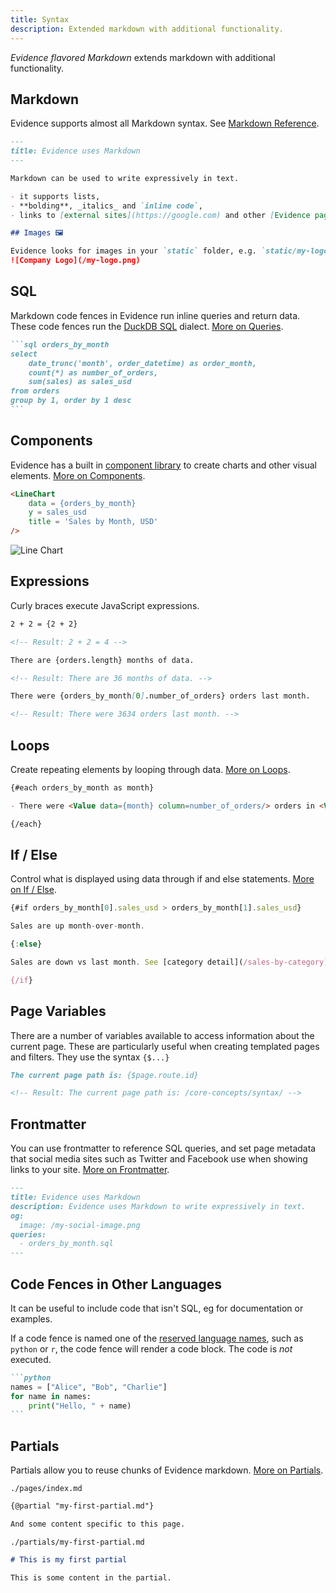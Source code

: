 ```yaml
---
title: Syntax
description: Extended markdown with additional functionality.
---
```


_Evidence flavored Markdown_ extends markdown with additional functionality.

## Markdown

Evidence supports almost all Markdown syntax. See [Markdown Reference](/markdown).

```markdown
---
title: Evidence uses Markdown
---

Markdown can be used to write expressively in text.

- it supports lists,
- **bolding**, _italics_ and `inline code`,
- links to [external sites](https://google.com) and other [Evidence pages](/another/page)

## Images 🖼️

Evidence looks for images in your `static` folder, e.g. `static/my-logo.png`.
![Company Logo](/my-logo.png)
```

## SQL

Markdown code fences in Evidence run inline queries and return data. These code fences run the [DuckDB SQL](https://duckdb.org/docs/sql/introduction) dialect. [More on Queries](/core-concepts/queries).

````markdown
```sql orders_by_month
select
    date_trunc('month', order_datetime) as order_month,
    count(*) as number_of_orders,
    sum(sales) as sales_usd
from orders
group by 1, order by 1 desc
```
````

## Components

Evidence has a built in [component library](/components/all-components) to create charts and other visual elements. [More on Components](/core-concepts/components).

```markdown
<LineChart 
    data = {orders_by_month}    
    y = sales_usd 
    title = 'Sales by Month, USD' 
/>
```

![Line Chart](/img/syntax-line-chart.png)

## Expressions

Curly braces execute JavaScript expressions.

```markdown
2 + 2 = {2 + 2}

<!-- Result: 2 + 2 = 4 -->

There are {orders.length} months of data.

<!-- Result: There are 36 months of data. -->

There were {orders_by_month[0].number_of_orders} orders last month.

<!-- Result: There were 3634 orders last month. -->
```

## Loops

Create repeating elements by looping through data. [More on Loops](/core-concepts/loops).

```markdown
{#each orders_by_month as month}

- There were <Value data={month} column=number_of_orders/> orders in <Value data={month} />.

{/each}
```

## If / Else

Control what is displayed using data through if and else statements. [More on If / Else](/core-concepts/if-else).

```js
{#if orders_by_month[0].sales_usd > orders_by_month[1].sales_usd}

Sales are up month-over-month.

{:else}

Sales are down vs last month. See [category detail](/sales-by-category).

{/if}
```

## Page Variables

There are a number of variables available to access information about the current page. These are particularly useful when creating templated pages and filters. They use the syntax `{$...}`

```markdown
The current page path is: {$page.route.id}

<!-- Result: The current page path is: /core-concepts/syntax/ -->
```

## Frontmatter

You can use frontmatter to reference SQL queries, and set page metadata that social media sites such as Twitter and Facebook use when showing links to your site. [More on Frontmatter](/markdown#frontmatter).

```markdown
---
title: Evidence uses Markdown
description: Evidence uses Markdown to write expressively in text.
og:
  image: /my-social-image.png
queries:
  - orders_by_month.sql
---
```



## Code Fences in Other Languages

It can be useful to include code that isn't SQL, eg for documentation or examples.

If a code fence is named one of the [reserved language names](https://github.com/evidence-dev/evidence/blob/main/packages/preprocess/src/utils/supportedLanguages.cjs), such as `python` or `r`, the code fence will render a code block. The code is _not_ executed.

````markdown
```python
names = ["Alice", "Bob", "Charlie"]
for name in names:
    print("Hello, " + name)
```
````

## Partials

Partials allow you to reuse chunks of Evidence markdown. [More on Partials](/markdown#partials).

`./pages/index.md`
```markdown
{@partial "my-first-partial.md"}

And some content specific to this page.
```

`./partials/my-first-partial.md`
```markdown
# This is my first partial

This is some content in the partial.
```
